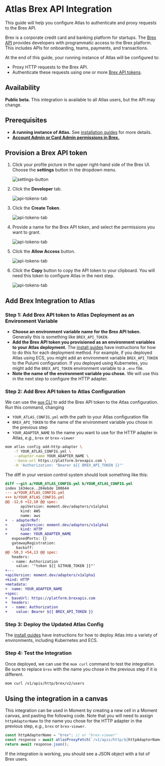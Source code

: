 # Atlas Brex API Integration

This guide will help you configure Atlas to authenticate and proxy requests to the Brex API.

Brex is a corporate credit card and banking platform for startups.
The [Brex API][brex-api] provides developers with programmatic access to the Brex platform.
This includes APIs for onboarding, teams, payments, and transactions.

At the end of this guide, your running instance of Atlas will be configured to:

-   Proxy HTTP requests to the Brex API.
-   Authenticate these requests using one or more [Brex API tokens][api-tokens].

## Availability

**Public beta.** This integration is available to all Atlas users, but the API may change.

## Prerequisites

-   **A running instance of Atlas.** See [installation guides][install-guides] for more details.
-   [**Account Admin or Card Admin permissions in Brex.**][brex-admin]

## Provision a Brex API token

1.  Click your profile picture in the upper right-hand side of the Brex UI.
    Choose the **settings** button in the dropdown menu.

    ![settings-button](/docs/atlas-docs/images/brex-settings.png)

1.  Click the **Developer** tab.

    ![api-tokens-tab](/docs/atlas-docs/images/brex-developer-settings.png)

1.  Click the **Create Token**.

    ![api-tokens-tab](/docs/atlas-docs/images/brex-create-token.png)

1.  Provide a name for the Brex API token, and select the permissions you want to grant.

    ![api-tokens-tab](/docs/atlas-docs/images/brex-token-permissions.png)

1.  Click the **Allow Access** button.

    ![api-tokens-tab](/docs/atlas-docs/images/brex-confirm-create.png)

1.  Click the **Copy** button to copy the API token to your clipboard.
    You will need this token to configure Atlas in the next step.

    ![api-tokens-tab](/docs/atlas-docs/images/brex-copy-token.png)

## Add Brex Integration to Atlas

### Step 1: Add Brex API token to Atlas Deployment as an Environment Variable

-   **Choose an environment variable name for the Brex API token.** Generally this is something like `BREX_API_TOKEN`.
-   **Add the Brex API token you provisioned as an environment variables to your Atlas deployment.**
    The [install guides][install-guides] have instructions for how to do this for each deployment method.
    For example, if you deployed Atlas using ECS, you might add an environment variable `BREX_API_TOKEN` to the Pulumi configuration.
    If you deployed using Kubernetes, you might add the `BREX_API_TOKEN` environment variable to a `.env` file.
-   **Note the name of the environment variable you chose.** We will use this in the next step to configure the HTTP adapter.

### Step 2: Add Brex API token to Atlas Configuration

We can use the [`mom` CLI][mom] to add the Brex API token to the Atlas configuration.
Run this command, changing

-   `YOUR_ATLAS_CONFIG.yml` with the path to your Atlas configuration file
-   `BREX_API_TOKEN` to the name of the environment variable you chose in the previous step
-   `YOUR_ADAPTER_NAME` to the name you want to use for the HTTP adapter in Atlas, _e.g._, `brex` or `brex-viewer`

```sh
mom atlas config add-http-adapter \
    -f YOUR_ATLAS_CONFIG.yml \
    --adapter-name YOUR_ADAPTER_NAME \
    --base-url https://platform.brexapis.com \
    -H 'Authorization: "Bearer ${{ BREX_API_TOKEN }}"'
```

The diff in your version control system should look something like this:

```diff
diff --git a/YOUR_ATLAS_CONFIG.yml b/YOUR_ATLAS_CONFIG.yml
index 1434ece..204ebde 100644
--- a/YOUR_ATLAS_CONFIG.yml
+++ b/YOUR_ATLAS_CONFIG.yml
@@ -12,6 +12,10 @@ spec:
       apiVersion: moment.dev/adapters/v1alpha1
       kind: AWS
       name: aws
+  - adapterRef:
+      apiVersion: moment.dev/adapters/v1alpha1
+      kind: HTTP
+      name: YOUR_ADAPTER_NAME
   exposedPorts: {}
   gatewayRegistration:
     backoff:
@@ -50,3 +54,13 @@ spec:
   headers:
   - name: Authorization
     value: '"token ${{ GITHUB_TOKEN }}"'
+---
+apiVersion: moment.dev/adapters/v1alpha1
+kind: HTTP
+metadata:
+  name: YOUR_ADAPTER_NAME
+spec:
+  baseUrl: https://platform.brexapis.com
+  headers:
+  - name: Authorization
+    value: Bearer ${{ BREX_API_TOKEN }}
```

### Step 3: Deploy the Updated Atlas Config

The [install guides][install-guides] have instructions for how to deploy Atlas into a variety of environments, including Kubernetes and ECS.

### Step 4: Test the Integration

Once deployed, we can use the `mom curl` command to test the integration.
Be sure to replace `brex` with the name you chose in the previous step if it is different.

```sh
mom curl /v1/apis/http/brex/v2/users
```

## Using the integration in a canvas

This integration can be used in Moment by creating a new cell in a Moment canvas, and pasting the following code.
Note that you will need to assign `httpAdapterName` to the name you chose for the HTTP adapter in the previous step, _e.g._, `brex` or `brex-viewer`.

```typescript
const httpAdapterName = "brex"; // or "brex-viewer"
const response = await atlasProxyFetch(`/v1/apis/http/${httpAdapterName}/v2/users`);
return await response.json();
```

If the integration is working, you should see a JSON object with a list of Brex users.

[brex-api]: https://developer.brex.com/
[brex-admin]: https://www.brex.com/support/what-are-the-various-brex-role-types
[api-tokens]: https://developer.brex.com/atlas-docs/authentication/
[mom]: /docs/atlas-docs/Installations/mom-cli-reference.md
[install-guides]: /docs/atlas-docs/Installations/
